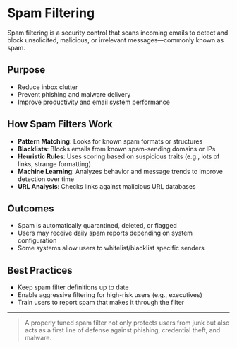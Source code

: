 # Spam Filtering

Spam filtering is a security control that scans incoming emails to detect and block unsolicited, malicious, or irrelevant messages—commonly known as spam.

## Purpose

- Reduce inbox clutter
- Prevent phishing and malware delivery
- Improve productivity and email system performance

## How Spam Filters Work

- **Pattern Matching**: Looks for known spam formats or structures
- **Blacklists**: Blocks emails from known spam-sending domains or IPs
- **Heuristic Rules**: Uses scoring based on suspicious traits (e.g., lots of links, strange formatting)
- **Machine Learning**: Analyzes behavior and message trends to improve detection over time
- **URL Analysis**: Checks links against malicious URL databases

## Outcomes

- Spam is automatically quarantined, deleted, or flagged
- Users may receive daily spam reports depending on system configuration
- Some systems allow users to whitelist/blacklist specific senders

## Best Practices

- Keep spam filter definitions up to date
- Enable aggressive filtering for high-risk users (e.g., executives)
- Train users to report spam that makes it through the filter

---

> A properly tuned spam filter not only protects users from junk but also acts as a first line of defense against phishing, credential theft, and malware.

